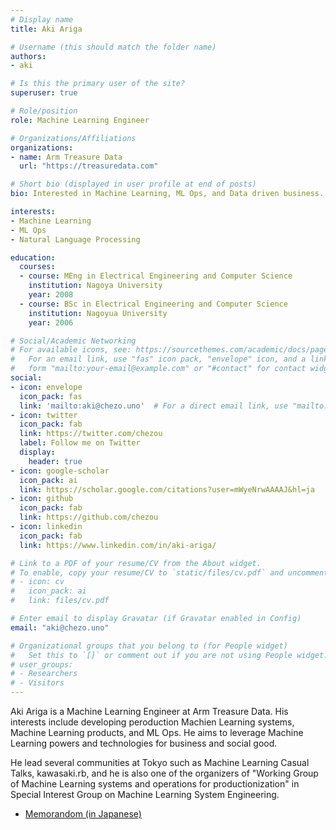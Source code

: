 ```yaml
---
# Display name
title: Aki Ariga

# Username (this should match the folder name)
authors:
- aki

# Is this the primary user of the site?
superuser: true

# Role/position
role: Machine Learning Engineer

# Organizations/Affiliations
organizations:
- name: Arm Treasure Data
  url: "https://treasuredata.com"

# Short bio (displayed in user profile at end of posts)
bio: Interested in Machine Learning, ML Ops, and Data driven business.

interests:
- Machine Learning
- ML Ops
- Natural Language Processing

education:
  courses:
  - course: MEng in Electrical Engineering and Computer Science
    institution: Nagoya University
    year: 2008
  - course: BSc in Electrical Engineering and Computer Science
    institution: Nagoyua University
    year: 2006

# Social/Academic Networking
# For available icons, see: https://sourcethemes.com/academic/docs/page-builder/#icons
#   For an email link, use "fas" icon pack, "envelope" icon, and a link in the
#   form "mailto:your-email@example.com" or "#contact" for contact widget.
social:
- icon: envelope
  icon_pack: fas
  link: 'mailto:aki@chezo.uno'  # For a direct email link, use "mailto:test@example.org".
- icon: twitter
  icon_pack: fab
  link: https://twitter.com/chezou
  label: Follow me on Twitter
  display:
    header: true
- icon: google-scholar
  icon_pack: ai
  link: https://scholar.google.com/citations?user=mWyeNrwAAAAJ&hl=ja
- icon: github
  icon_pack: fab
  link: https://github.com/chezou
- icon: linkedin
  icon_pack: fab
  link: https://www.linkedin.com/in/aki-ariga/

# Link to a PDF of your resume/CV from the About widget.
# To enable, copy your resume/CV to `static/files/cv.pdf` and uncomment the lines below.
# - icon: cv
#   icon_pack: ai
#   link: files/cv.pdf

# Enter email to display Gravatar (if Gravatar enabled in Config)
email: "aki@chezo.uno"

# Organizational groups that you belong to (for People widget)
#   Set this to `[]` or comment out if you are not using People widget.
# user_groups:
# - Researchers
# - Visitors
---
```


Aki Ariga is a Machine Learning Engineer at Arm Treasure Data. His interests include developing peroduction Machien Learning systems, Machine Learning products, and ML Ops. He aims to leverage Machine Learning powers and technologies for business and social good.

He lead several communities at Tokyo such as Machine Learning Casual Talks, kawasaki.rb, and he is also one of the organizers of "Working Group of Machine Learning systems and operations for productionization" in Special Interest Group on Machine Learning System Engineering.

- [Memorandom (in Japanese)](https://memo.chezo.uno)
